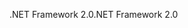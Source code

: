 <span data-ttu-id="08e1f-101">.NET Framework 2.0</span><span class="sxs-lookup"><span data-stu-id="08e1f-101">.NET Framework 2.0</span></span>